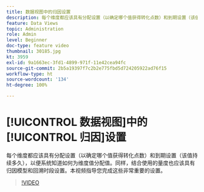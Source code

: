 ```yaml
---
title: 数据视图中的归因设置
description: 每个维度都应该具有分配设置（以确定哪个值获得转化点数）和到期设置（该值持续多久），以便系统知道如何为维度值分配值。同样，结合使用的量度也应该具有归因模型和回溯时段设置。本视频指导您完成这些非常重要的设置。
feature: Data Views
topic: Administration
role: Admin
level: Beginner
doc-type: feature video
thumbnail: 30185.jpg
kt: 3959
exl-id: 9a1663ec-3fd1-4899-971f-11e42cea94fc
source-git-commit: 2b5a19397f7c2b2e775fbd5d724205922ad76f15
workflow-type: ht
source-wordcount: '134'
ht-degree: 100%

---
```


# [!UICONTROL 数据视图]中的[!UICONTROL 归因]设置

每个维度都应该具有分配设置（以确定哪个值获得转化点数）和到期设置（该值持续多久），以便系统知道如何为维度值分配值。同样，结合使用的量度也应该具有归因模型和回溯时段设置。本视频指导您完成这些非常重要的设置。

>[!VIDEO](https://video.tv.adobe.com/v/30185/?quality=12&enable10seconds=on&speedcontrol=on)
